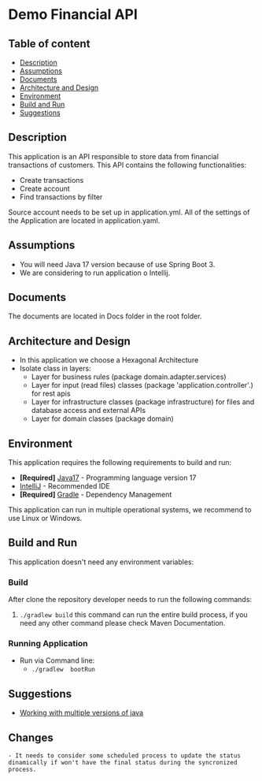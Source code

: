 # Demo Financial API

## Table of content
- [Description](#description)
- [Assumptions](#assumptions)
- [Documents](#documents)
- [Architecture and Design](#architecture-and-design)
- [Environment](#environment)
- [Build and Run](#build-and-run)
- [Suggestions](#suggestions)

## Description

This application is an API responsible to store data from financial transactions of customers.
This API contains the following functionalities:
- Create transactions
- Create account
- Find transactions by filter

Source account needs to be set up in application.yml. 
All of the settings of the Application are located in application.yaml.

## Assumptions

- You will need Java 17 version because of use Spring Boot 3.
- We are considering to run application o Intellij.

## Documents

The documents are located in Docs folder in the root folder.

## Architecture and Design

- In this application we choose a Hexagonal Architecture
- Isolate class in layers:
    - Layer for business rules (package domain.adapter.services)
    - Layer for input (read files) classes (package 'application.controller'.) for rest apis
    - Layer for infrastructure classes (package infrastructure) for files and database access and external APIs
    - Layer for domain classes (package domain)

## Environment

This application requires the following requirements to build and run:
- **[Required]** [Java17](https://www.java.com/en/download/help/whatis_java.html) - Programming language version 17
- [IntelliJ](https://www.jetbrains.com/idea/) - Recommended IDE
- **[Required]** [Gradle](https://gradle.org/) - Dependency Management

This application can run in multiple operational systems, we recommend to use Linux or Windows.

## Build and Run

This application  doesn't need any environment variables:

### Build

After clone the repository developer needs to run the following commands:

1. ``` ./gradlew build ``` this command can run the entire build process, if you need any other command please check Maven Documentation.

### Running Application

- Run via Command line:
    - ``` ./gradlew  bootRun ```

## Suggestions
- [Working with multiple versions of java](https://docs.azul.com/core/zulu-openjdk/manage-multiple-zulu-versions/linux)

## Changes
    - It needs to consider some scheduled process to update the status dinamically if won't have the final status during the syncronized  process.
